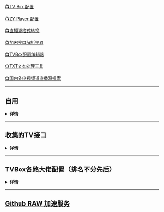 [📺TV Box 配置](https://github.com/aa1555/Repository/tree/main/Video/TV%20Box%20%E9%85%8D%E7%BD%AE) 

[📺ZY Player 配置](https://github.com/aa1555/Repository/tree/main/Video/ZY%20Player%20%E9%85%8D%E7%BD%AE) 

[📺直播源格式转换](https://guihet.com/tvlistconvert.html) 

[📺加密接口解析提取](https://www.lige.fit/ua) 

[📺TVBox配置编辑器](http://qiqiv.cn/tvbox/) 

[📺TXT文本处理工具](http://www.txttool.com/)

[📺国内外电视频道直播源搜索]( https://www.foodieguide.com/iptvsearch)

<hr>

## 自用

<details>
  
  <summary><b>详情</b></summary>

### TV Box接口

- <b>🗂自用单仓:</b>

  https://ghproxy.net/https://raw.githubusercontent.com/aa1555/Repository/main/Video/TV%20Box%20%E9%85%8D%E7%BD%AE/TVBox%20%E8%87%AA%E7%94%A8%E4%BB%93.json

- <b>🗂🗂自用多仓：</b>

  https://ghproxy.net/https://raw.githubusercontent.com/aa1555/Repository/main/Video/TV%20Box%20%E9%85%8D%E7%BD%AE/TVBox%20%E8%87%AA%E7%94%A8%E5%A4%9A%E4%BB%93.json

### ZY Player 接口

- https://ghproxy.net/https://raw.githubusercontent.com/aa1555/Repository/main/Video/ZY%20Player%20%E9%85%8D%E7%BD%AE/ZY%20Player%20%E6%95%B0%E6%8D%AE%E6%BA%90%20%E6%95%B4%E7%90%86%E7%BB%88%E6%9E%81%E7%89%88%20config.json

</details>

<hr>

## 收集的TV接口

<details>
  
  <summary><b>详情</b></summary>

### 项目地址：[fanmingming/live](https://github.com/fanmingming/live)

  一个国内可直连的直播源（信号非常好）：

- <b>📺直播源：</b>

  https://fanmingming.com/txt?url=https://live.fanmingming.com/tv/m3u/ipv6.m3u

  https://ghproxy.net/https://github.com/fanmingming/live/blob/main/tv/m3u/global.m3u

### 项目地址：[mengzehe/TVBox](https://github.com/mengzehe/TVBox)

  专注于收集影视源，直播源

- <b>🗂单仓：</b>

  https://ghproxy.net/https://raw.githubusercontent.com/mengzehe/TVBox/main/ck.json
  
- <b>🗂单仓2：<b>

  https://ghproxy.net/https://raw.githubusercontent.com/mengzehe/TVBox/main/ck2.json
  
- <b>🗂🗂多仓：<b>

  https://ghproxy.net/https://raw.githubusercontent.com/mengzehe/TVBox/main/%E8%87%AA%E7%94%A8%E5%A4%9A%E4%BB%93

### 项目地址：[2hacc/TVBox](https://github.com/2hacc/TVBox)

- <b>TV Box接口：</b>

  https://ghproxy.net/https://raw.githubusercontent.com/2hacc/TVBox/main/tvbox.json

- <b>小雅接口：</b>

  https://ghproxy.net/https://raw.githubusercontent.com/2hacc/TVBox/main/xiaoya.json

- <b> 📺海外直播源：</b>

  https://ghproxy.net/https://raw.githubusercontent.com/2hacc/TVBox/main/live/hlive.txt

### 项目地址：[dxawi/0](https://github.com/dxawi/0)

- <b>📺直播源</b>（信号不错）：

  https://ghproxy.net/https://raw.githubusercontent.com/dxawi/0/main/tvlive.txt

- <b>TV Box接口：</b>

  https://ghproxy.net/https://raw.githubusercontent.com/dxawi/0/main/0.json

### 项目地址：[guot55/YGBH](https://github.com/guot55/YGBH)

</details>

<hr>

## TVBox各路大佬配置（排名不分先后）

<details>
  
  <summary><b>详情</b></summary>

- 唐三：https://hutool.ml/tang

- Fongmi：https://raw.fastgit.org/FongMi/CatVodSpider/main/json/config.json

- 俊于：http://home.jundie.top:81/top98.json

- 饭太硬：http://饭太硬.ga/x/o.json

- 霜辉月明py：https://ghproxy.net/raw.githubusercontent.com/lm317379829/PyramidStore/pyramid/py.json

- 小雅dr：http://drpy.site/js1

- 菜妮丝：https://tvbox.cainisi.cf

- 神器：https://神器每日推送.tk/pz.json

- 巧技：http://pandown.pro/tvbox/tvbox.json

- 刚刚：http://刚刚.live/猫

- 吾爱有三：http://52bsj.vip:98/0805

- 潇洒：https://download.kstore.space/download/2863/01.txt

- 佰欣园：https://ghproxy.net/https://raw.githubusercontent.com/chengxueli818913/maoTV/main/44.txt

- 胖虎：https://notabug.org/imbig66/tv-spider-man/raw/master/配置/0801.json

- 云星日记：https://maoyingshi.cc/tiaoshizhushou/1.txt

- Yoursmile7：https://agit.ai/Yoursmile7/TVBox/raw/branch/master/XC.json

- BOX：http://52bsj.vip:81/api/v3/file/get/29899/box2.json?sign=3cVyKZQr3lFAwdB3HK-A7h33e0MnmG6lLB9oWlvSNnM%3D%3A0

- 哔哩学习：http://52bsj.vip:81/api/v3/file/get/41063/bili.json?sign=TxuApYZt6bNl9TzI7vObItW34UnATQ4RQxABAEwHst4%3D%3A0

- UndCover：https://ghproxy.net/https://raw.githubusercontent.com/UndCover/PyramidStore/main/py.json

- 木极：https://pan.tenire.com/down.php/2664dabf44e1b55919f481903a178cba.txt

- Ray：https://dxawi.github.io/0/0.json

- 甜蜜：https://kebedd69.github.io/TVbox-interface/py甜蜜.json

- 52bsj：http://52bsj.vip:81/api/v3/file/get/29899/box2.json?sign=3cVyKZQr3lFAwdB3HK-A7h33e0MnmG6lLB9oWlvSNnM%3D%3A0

- 肥猫：http://我不是.肥猫.love:63

</details>

<hr>

## [Github RAW 加速服务](https://github.com/aa1555/Repository/blob/main/Misc/Github%20RAW%20%E5%8A%A0%E9%80%9F%E6%9C%8D%E5%8A%A1.md)




